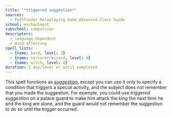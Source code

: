 ```yaml
---
title: "*triggered suggestion*"
sources:
  - Pathfinder Roleplaying Game Advanced Class Guide
school: enchantment
subschool: compulsion
descriptors:
  - language-dependent
  - mind-affecting
spell_lists:
  - {name: bard, level: 3}
  - {name: sorcerer/wizard, level: 4}
  - {name: witch, level: 4}
duration: 1 day/level or until completed
---
```


This spell functions as [*suggestion*](/spells/suggestion/), except you can use it only to specify a condition that triggers a special activity, and the subject does not remember that you made the suggestion. For example, you could use *triggered suggestion* on a palace guard to make him attack the king the next time he and the king are alone, and the guard would not remember the suggestion to do so until the trigger occurred.

